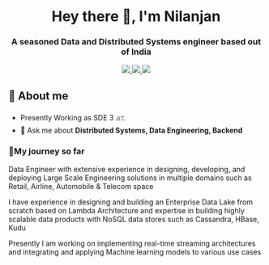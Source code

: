 <h1 align="center">Hey there 👋, I'm Nilanjan</h1>
<h3 align="center">A seasoned Data and Distributed Systems engineer based out of India</h3>

 </div>
 
<div align="center"> 
  <a href="mailto:nilanjan.sarkar100@gmail.com">
    <img src="https://img.shields.io/badge/Gmail-333333?style=for-the-badge&logo=gmail&logoColor=red" />
  </a>
  <a href="https://www.linkedin.com/in/nilanjan-sarkar/" target="_blank">
    <img src="https://img.shields.io/badge/LinkedIn-0077B5?style=for-the-badge&logo=linkedin&logoColor=white" target="_blank" />
  </a>
  <a href="https://github.com/Nj-kol?tab=repositories" target="_blank">
     <img src="https://img.shields.io/badge/Portfolio-FF5722?style=for-the-badge&logo=todoist&logoColor=white" target="_blank" /> <!-- sqlite, safari, google-chrome are other good icon options -->
  </a>
</div>

## :book: About me

- Presently Working as SDE 3 𝚊𝚝 [<img src="https://github.com/Nj-kol/Nj-kol/blob/afd034aadd3f644ae0edf67af4265163a2cc5388/logos/tesco.gif" height="30em" align="center" alt="Tesco" title="Tesco"/>](https://www.tescobengaluru.com/tesco-technology/)
- 💬 Ask me about **Distributed Systems, Data Engineering, Backend**

### 🌱My journey so far

Data Engineer with extensive experience in designing, developing, and deploying Large Scale Engineering solutions in multiple domains such as Retail, Airline, Automobile & Telecom space

I have experience in designing and building an Enterprise Data Lake from scratch based on Lambda Architecture
and expertise in building highly scalable data products with NoSQL data stores such as Cassandra, HBase, Kudu

Presently I am working on implementing real-time streaming architectures and integrating and applying Machine learning models to various use cases  
